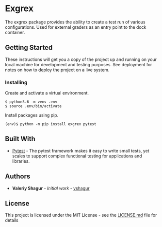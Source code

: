 # Exgrex
The exgrex package provides the ability to create a test run of various configurations. Used for external graders as an entry point to the dock container.

## Getting Started

These instructions will get you a copy of the project up and running on your local machine for development and testing purposes. See deployment for notes on how to deploy the project on a live system.


### Installing

Create and activate a virtual environment. 
```
$ python3.6 -m venv .env
$ source .env/bin/activate
```

Install packages using pip.

```
(env)$ python -m pip install exgrex pytest
```

## Built With

* [Pytest](https://docs.pytest.org/en/latest/) - The pytest framework makes it easy to write small tests, yet scales to support complex functional testing for applications and libraries.
 

## Authors

* **Valeriy Shagur** - *Initial work* - [vshagur](https://github.com/vshagur)


## License

This project is licensed under the MIT License - see the [LICENSE.md](LICENSE.md) file for details


